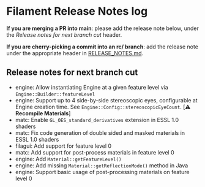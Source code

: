 # Filament Release Notes log

**If you are merging a PR into main**: please add the release note below, under the *Release notes
for next branch cut* header.

**If you are cherry-picking a commit into an rc/ branch**: add the release note under the
appropriate header in [RELEASE_NOTES.md](./RELEASE_NOTES.md).

## Release notes for next branch cut

- engine: Allow instantiating Engine at a given feature level via `Engine::Builder::featureLevel`
- engine: Support up to 4 side-by-side stereoscopic eyes, configurable at Engine creation time. See
  `Engine::Config::stereoscopicEyeCount`. [⚠️ **Recompile Materials**]
- matc: Enable `GL_OES_standard_derivatives` extension in ESSL 1.0 shaders
- matc: Fix code generation of double sided and masked materials in ESSL 1.0 shaders
- filagui: Add support for feature level 0
- matc: Add support for post-process materials in feature level 0
- engine: Add `Material::getFeatureLevel()`
- engine: Add missing `Material::getReflectionMode()` method in Java
- engine: Support basic usage of post-processing materials on feature level 0
